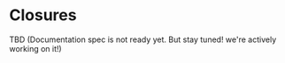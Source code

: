 # Closures

TBD (Documentation spec is not ready yet. But stay tuned! we're actively working on it!)